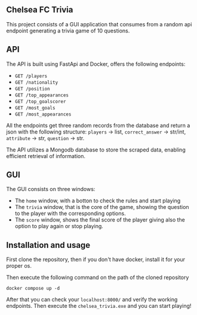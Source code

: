 ## Chelsea FC Trivia

This project consists of a GUI application that consumes from a random api endpoint generating a trivia game of 10 questions.

## API

The API is built using FastApi and Docker, offers the following endpoints:

- `GET /players`
- `GET /nationality`
- `GET /position`
- `GET /top_appearances`
- `GET /top_goalscorer`
- `GET /most_goals`
- `GET /most_appearances`

All the endpoints get three random records from the database and return a json with the following structure:
`players` -> list, `correct_answer` -> str/int, `attribute` -> str, `question` -> str.

The API utilizes a Mongodb database to store the scraped data, enabling efficient retrieval of information.


## GUI

The GUI consists on three windows:
- The `home` window, with a botton to check the rules and start playing
- The `trivia` window, that is the core of the game, showing the question to the player with the corresponding options.
- The `score` window, shows the final score of the player giving also the option to play again or stop playing.


## Installation and usage

First clone the repository, then if you don't have docker, install it for your proper os.

Then execute the following command on the path of the cloned repository

```commandline
docker compose up -d
```

After that you can check your `localhost:8000/` and verify the working endpoints.
Then execute the `chelsea_trivia.exe` and you can start playing!
